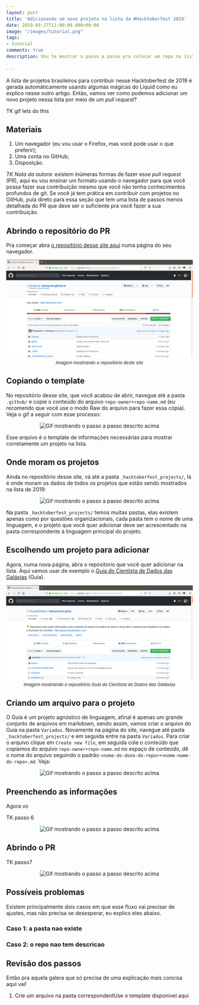```yaml
---
layout: post
title: 'Adicionando um novo projeto na lista da #Hacktoberfest 2019'
date: 2019-09-27T11:00:00.000+00:00
image: "/images/tutorial.png"
tags:
- tutorial
comments: true
description: Vou te mostrar o passo a passo pra colocar um repo na lista de 2019

---
```

A lista de projetos brasileiros para contribuir nesse Hacktoberfest de 2019 é gerada automáticamente usando algumas mágicas do Liquid como eu explico nesse outro artigo. Então, vamos ver como podemos adicionar um novo projeto nessa lista por meio de um _pull request_?

TK gif lets do this

## Materiais

1. Um navegador (eu vou usar o Firefox, mas você pode usar o que preferir);
2. Uma conta no GitHub;
3. Disposição.

_TK Nota da autora_: existem inúmeras formas de fazer esse _pull request_ (PR), aqui eu vou ensinar um formato usando o navegador para que você possa fazer sua contribuição mesmo que você não tenha conhecimentos profundos de git. Se você já tem prática em contribuir com projetos no GitHub, pula direto para essa seção que tem uma lista de passos menos detalhada do PR que deve ser o suficiente pra você fazer a sua contribuição.

## Abrindo o repositório do PR

Pra começar abra [o repositório desse site aqui](https://github.com/jtemporal/jtemporal.github.io) numa página do seu navegador.

<center>
<img src="/images/repo-jtemporal.png" alt="Imagem mostrando o repositório deste site"/>
<br>
<small><i>Imagem mostrando o repositório deste site</i></small>
</center>

## Copiando o template

No repositório desse site, que você acabou de abrir, navegue até a pasta `.github/` e copie o conteúdo do arquivo `repo-owner+repo-name.md` (eu recomendo que você use o modo Raw do arquivo para fazer essa cópia). Veja o gif a seguir com esse processo:

<center>
<img src="https://media.giphy.com/media/Y0Jt7zY8vxlWJ0dIGv/giphy.gif" alt="Gif mostrando o passo a passo descrito acima"/>
</center>

Esse arquivo é o template de informações necessárias para mostrar corretamente um projeto na lista.

## Onde moram os projetos

Ainda no repositório desse site, vá até a pasta `_hacktoberfest_projects/`, lá é onde moram os dados de todos os projetos que estão sendo mostrados na lista de 2019:

<center>
<img src="https://media.giphy.com/media/KezWI4wn1os6c5DPeR/giphy.gif" alt="Gif mostrando o passo a passo descrito acima"/>
</center>

Na pasta `_hacktoberfest_projects/` temos muitas pastas, elas existem apenas como por questões organizacionais, cada pasta tem o nome de uma linguagem, e o projeto que você quer adicionar deve ser acrescentado na pasta correspondente à linguagem principal do projeto.

## Escolhendo um projeto para adicionar

Agora, numa nova página, abra o repósitorio que você quer adicionar na lista. Aqui vamos usar de exemplo o [Guia do Cientista de Dados das Galáxias](https://github.com/PizzaDeDados/datascience-pizza) (Guia).

<center>
<img src="/images/repo-guia-github.png" alt="Imagem mostrando o repositório Guia do Cientista de Dados das Galáxias"/>
<br>
<small><i>Imagem mostrando o repositório Guia do Cientista de Dados das Galáxias</i></small>
</center>

## Criando um arquivo para o projeto

O Guia é um projeto agnóstico de linguagem, afinal é apenas um grande conjunto de arquivos em markdown, sendo assim, vamos criar o arquivo do Guia na pasta  `Variados`. Novamente na página do site, navegue até pasta  `_hacktoberfest_projects/` e em seguida entre na pasta `Variados`. Para criar o arquivo clique em `Create new file`, em seguida cole o conteúdo que copiamos do arquivo `repo-owner+repo-name.md` no espaço de conteúdo, dê o nome do arquivo seguindo o padrão `<nome-do-dono-do-repo>+<nome-nome-do-repo>.md`. Veja:

<center>
<img src="https://media.giphy.com/media/UVNEhE1oIqSuYjd0KM/giphy.gif" alt="Gif mostrando o passo a passo descrito acima"/>
</center>


## Preenchendo as informações

Agora vo


TK passo 6

<center>
<img src="https://media.giphy.com/media/TKSBThVoJD1HoHhq7x/giphy.gif" alt="Gif mostrando o passo a passo descrito acima"/>
</center>

## Abrindo o PR

TK passo7
<center>
<img src="https://media.giphy.com/media/Y2bkKMrMhG22GFUeJ8/giphy.gif" alt="Gif mostrando o passo a passo descrito acima"/>
</center>

## Possíveis problemas

Existem principalmente dois casos em que esse fluxo vai precisar de ajustes, mas não precisa se desesperar, eu explico eles abaixo.

### Caso 1: a pasta nao existe

### Caso 2: o repo nao tem descricao

## Revisão dos passos

Então pra aquela galera que só precisa de uma explicação mais concisa aqui vai!

1. Crie um arquivo na pasta correspondentUse o template disponível aqui